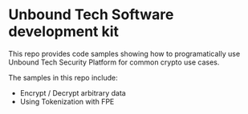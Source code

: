 # Unbound Tech Software development kit 
This repo provides code samples showing how to programatically use Unbound Tech Security Platform for common crypto use cases.

The samples in this repo include:
* Encrypt / Decrypt arbitrary data
* Using Tokenization with FPE


